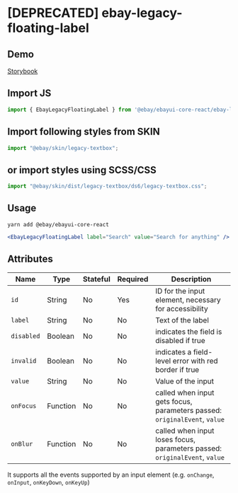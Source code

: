 # [DEPRECATED] ebay-legacy-floating-label

## Demo

[Storybook](https://opensource.ebay.com/ebayui-core-react/master/?path=/story/ebay-legacy-floating-label--default-floating-label)

## Import JS

```jsx harmony
import { EbayLegacyFloatingLabel } from '@ebay/ebayui-core-react/ebay-legacy-floating-label'
```

## Import following styles from SKIN

```jsx harmony
import "@ebay/skin/legacy-textbox";
```

## or import styles using SCSS/CSS

```jsx harmony
import "@ebay/skin/dist/legacy-textbox/ds6/legacy-textbox.css";
```

## Usage

```
yarn add @ebay/ebayui-core-react
```

```jsx harmony
<EbayLegacyFloatingLabel label="Search" value="Search for anything" />
```

## Attributes

| Name       | Type     | Stateful | Required | Description                                                                |
| ---------- | -------- | -------- | -------- | -------------------------------------------------------------------------- |
| `id`       | String   | No       | Yes      | ID for the input element, necessary for accessibility                      |
| `label`    | String   | No       | No       | Text of the label                                                          |
| `disabled` | Boolean  | No       | No       | indicates the field is disabled if true                                    |
| `invalid`  | Boolean  | No       | No       | indicates a field-level error with red border if true                      |
| `value`    | String   | No       | No       | Value of the input                                                         |
| `onFocus`  | Function | No       | No       | called when input gets focus, parameters passed: `originalEvent`, `value`  |
| `onBlur`   | Function | No       | No       | called when input loses focus, parameters passed: `originalEvent`, `value` |

It supports all the events supported by an input element (e.g. `onChange`, `onInput`, `onKeyDown`, `onKeyUp`)
